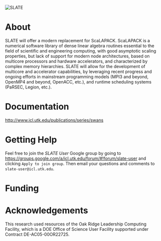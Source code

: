 ![SLATE](http://icl.bitbucket.io/slate/artwork/slate.png)

About
=====

SLATE will offer a modern replacement for ScaLAPACK. ScaLAPACK is a numerical software library of dense linear algebra routines essential to the field of scientific and engineering computing, with good asymptotic scaling properties, but lack of support for modern node architectures, based on multicore processors and hardware accelerators, and characterized by complex memory hierarchies. SLATE will allow for the development of multicore and accelerator capabilities, by leveraging recent progress and ongoing efforts in mainstream programming models (MPI3 and beyond, OpenMP4 and beyond, OpenACC, etc.), and runtime scheduling systems (PaRSEC, Legion, etc.).

Documentation
=============


http://www.icl.utk.edu/publications/series/swans

Getting Help
============

Feel free to join the *SLATE User* Google group by going to
https://groups.google.com/a/icl.utk.edu/forum/#!forum/slate-user and clicking
`Apply to join group`.
Then email your questions and comments to `slate-user@icl.utk.edu`.

Funding
=======

Acknowledgements
================

This research used resources of the Oak Ridge Leadership Computing Facility, which is a DOE Office of Science User Facility supported under Contract DE-AC05-00OR22725.

